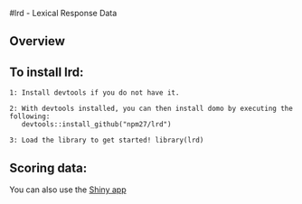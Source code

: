 #lrd - Lexical Response Data

## Overview

## To install lrd:

    1: Install devtools if you do not have it.

    2: With devtools installed, you can then install domo by executing the following:
	   devtools::install_github("npm27/lrd")

    3: Load the library to get started! library(lrd)

## Scoring data:

You can also use the [Shiny app](https://npm27.shinyapps.io/lrdshiny/)
